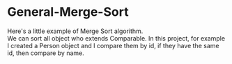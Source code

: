 # General-Merge-Sort
Here's a little example of Merge Sort algorithm.\
We can sort all object who extends Comparable. In this project, for example I created a Person object and I compare them by id, if they have the same id, then compare by name.
